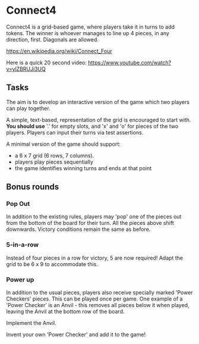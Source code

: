# Connect4

Connect4 is a grid-based game, where players take it in turns to add
tokens. The winner is whoever manages to line up 4 pieces, in any
direction, first. Diagonals are allowed.

https://en.wikipedia.org/wiki/Connect_Four

Here is a quick 20 second video: https://www.youtube.com/watch?v=ylZBRUJi3UQ

## Tasks

The aim is to develop an interactive version of the game which two players can play together.

A simple, text-based, representation of the grid is encouraged to
start with. **You should use** '.' for empty slots, and 'x'
and 'o' for pieces of the two players. Players can input their turns
via test assertions.

A minimal version of the game should support:

- a 6 x 7 grid (6 rows, 7 columns).
- players play pieces sequentially
- the game identifies winning turns and ends at that point

## Bonus rounds

### Pop Out

In addition to the existing rules, players may 'pop' one of the pieces
out from the bottom of the board for their turn. All the pieces above
shift downwards. Victory conditions remain the same as before.

### 5-in-a-row

Instead of four pieces in a row for victory, 5 are now required! Adapt
the grid to be 6 x 9 to accommodate this.

### Power up

In addition to the usual pieces, players also receive specially marked
'Power Checkers' pieces. This can be played once per game. One example
of a 'Power Checker' is an Anvil - this removes all pieces below it
when played, leaving the Anvil at the bottom row of the board.

Implement the Anvil.

Invent your own 'Power Checker' and add it to the game!
